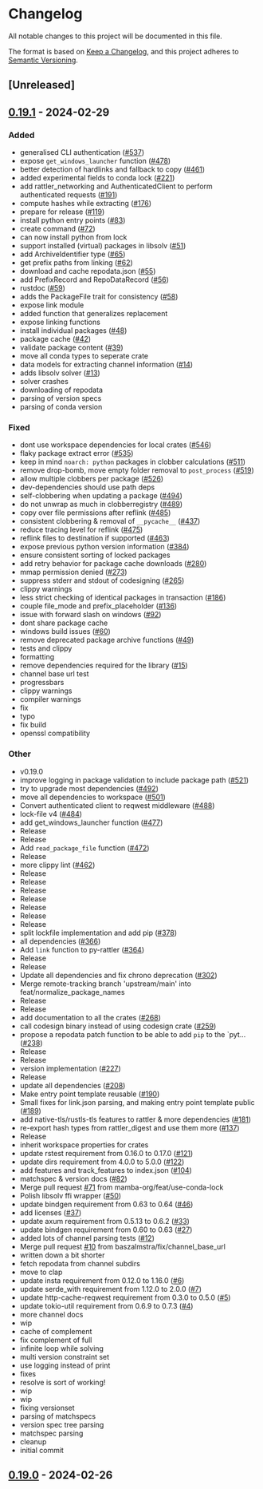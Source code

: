 # Changelog
All notable changes to this project will be documented in this file.

The format is based on [Keep a Changelog](https://keepachangelog.com/en/1.0.0/),
and this project adheres to [Semantic Versioning](https://semver.org/spec/v2.0.0.html).

## [Unreleased]

## [0.19.1](https://github.com/baszalmstra/rattler/compare/rattler-v0.19.0...rattler-v0.19.1) - 2024-02-29

### Added
- generalised CLI authentication ([#537](https://github.com/baszalmstra/rattler/pull/537))
- expose `get_windows_launcher` function ([#478](https://github.com/baszalmstra/rattler/pull/478))
- better detection of hardlinks and fallback to copy ([#461](https://github.com/baszalmstra/rattler/pull/461))
- added experimental fields to conda lock ([#221](https://github.com/baszalmstra/rattler/pull/221))
- add rattler_networking and AuthenticatedClient to perform authenticated requests ([#191](https://github.com/baszalmstra/rattler/pull/191))
- compute hashes while extracting ([#176](https://github.com/baszalmstra/rattler/pull/176))
- prepare for release ([#119](https://github.com/baszalmstra/rattler/pull/119))
- install python entry points ([#83](https://github.com/baszalmstra/rattler/pull/83))
- create command ([#72](https://github.com/baszalmstra/rattler/pull/72))
- can now install python from lock
- support installed (virtual) packages in libsolv ([#51](https://github.com/baszalmstra/rattler/pull/51))
- add ArchiveIdentifier type ([#65](https://github.com/baszalmstra/rattler/pull/65))
- get prefix paths from linking ([#62](https://github.com/baszalmstra/rattler/pull/62))
- download and cache repodata.json ([#55](https://github.com/baszalmstra/rattler/pull/55))
- add PrefixRecord and RepoDataRecord ([#56](https://github.com/baszalmstra/rattler/pull/56))
- rustdoc ([#59](https://github.com/baszalmstra/rattler/pull/59))
- adds the PackageFile trait for consistency ([#58](https://github.com/baszalmstra/rattler/pull/58))
- expose link module
- added function that generalizes replacement
- expose linking functions
- install individual packages ([#48](https://github.com/baszalmstra/rattler/pull/48))
- package cache ([#42](https://github.com/baszalmstra/rattler/pull/42))
- validate package content ([#39](https://github.com/baszalmstra/rattler/pull/39))
- move all conda types to seperate crate
- data models for extracting channel information ([#14](https://github.com/baszalmstra/rattler/pull/14))
- adds libsolv solver ([#13](https://github.com/baszalmstra/rattler/pull/13))
- solver crashes
- downloading of repodata
- parsing of version specs
- parsing of conda version

### Fixed
- dont use workspace dependencies for local crates ([#546](https://github.com/baszalmstra/rattler/pull/546))
- flaky package extract error ([#535](https://github.com/baszalmstra/rattler/pull/535))
- keep in mind `noarch: python` packages in clobber calculations ([#511](https://github.com/baszalmstra/rattler/pull/511))
- remove drop-bomb, move empty folder removal to `post_process` ([#519](https://github.com/baszalmstra/rattler/pull/519))
- allow multiple clobbers per package ([#526](https://github.com/baszalmstra/rattler/pull/526))
- dev-dependencies should use path deps
- self-clobbering when updating a package ([#494](https://github.com/baszalmstra/rattler/pull/494))
- do not unwrap as much in clobberregistry ([#489](https://github.com/baszalmstra/rattler/pull/489))
- copy over file permissions after reflink ([#485](https://github.com/baszalmstra/rattler/pull/485))
- consistent clobbering & removal of `__pycache__` ([#437](https://github.com/baszalmstra/rattler/pull/437))
- reduce tracing level for reflink ([#475](https://github.com/baszalmstra/rattler/pull/475))
- reflink files to destination if supported ([#463](https://github.com/baszalmstra/rattler/pull/463))
- expose previous python version information ([#384](https://github.com/baszalmstra/rattler/pull/384))
- ensure consistent sorting of locked packages
- add retry behavior for package cache downloads ([#280](https://github.com/baszalmstra/rattler/pull/280))
- mmap permission denied ([#273](https://github.com/baszalmstra/rattler/pull/273))
- suppress stderr and stdout of codesigning ([#265](https://github.com/baszalmstra/rattler/pull/265))
- clippy warnings
- less strict checking of identical packages in transaction ([#186](https://github.com/baszalmstra/rattler/pull/186))
- couple file_mode and prefix_placeholder ([#136](https://github.com/baszalmstra/rattler/pull/136))
- issue with forward slash on windows ([#92](https://github.com/baszalmstra/rattler/pull/92))
- dont share package cache
- windows build issues ([#60](https://github.com/baszalmstra/rattler/pull/60))
- remove deprecated package archive functions ([#49](https://github.com/baszalmstra/rattler/pull/49))
- tests and clippy
- formatting
- remove dependencies required for the library ([#15](https://github.com/baszalmstra/rattler/pull/15))
- channel base url test
- progressbars
- clippy warnings
- compiler warnings
- fix
- typo
- fix build
- openssl compatibility

### Other
- v0.19.0
- improve logging in package validation to include package path ([#521](https://github.com/baszalmstra/rattler/pull/521))
- try to upgrade most dependencies ([#492](https://github.com/baszalmstra/rattler/pull/492))
- move all dependencies to workspace ([#501](https://github.com/baszalmstra/rattler/pull/501))
- Convert authenticated client to reqwest middleware ([#488](https://github.com/baszalmstra/rattler/pull/488))
- lock-file v4 ([#484](https://github.com/baszalmstra/rattler/pull/484))
- add get_windows_launcher function ([#477](https://github.com/baszalmstra/rattler/pull/477))
- Release
- Release
- Add `read_package_file` function ([#472](https://github.com/baszalmstra/rattler/pull/472))
- Release
- more clippy lint ([#462](https://github.com/baszalmstra/rattler/pull/462))
- Release
- Release
- Release
- Release
- Release
- Release
- Release
- split lockfile implementation and add pip ([#378](https://github.com/baszalmstra/rattler/pull/378))
- all dependencies ([#366](https://github.com/baszalmstra/rattler/pull/366))
- Add `link` function to py-rattler ([#364](https://github.com/baszalmstra/rattler/pull/364))
- Release
- Release
- Update all dependencies and fix chrono deprecation ([#302](https://github.com/baszalmstra/rattler/pull/302))
- Merge remote-tracking branch 'upstream/main' into feat/normalize_package_names
- Release
- Release
- add documentation to all the crates ([#268](https://github.com/baszalmstra/rattler/pull/268))
- call codesign binary instead of using codesign crate ([#259](https://github.com/baszalmstra/rattler/pull/259))
- propose a repodata patch function to be able to add `pip` to the `pyt… ([#238](https://github.com/baszalmstra/rattler/pull/238))
- Release
- Release
- version implementation ([#227](https://github.com/baszalmstra/rattler/pull/227))
- Release
- update all dependencies ([#208](https://github.com/baszalmstra/rattler/pull/208))
- Make entry point template reusable ([#190](https://github.com/baszalmstra/rattler/pull/190))
- Small fixes for link.json parsing, and making entry point template public ([#189](https://github.com/baszalmstra/rattler/pull/189))
- add native-tls/rustls-tls features to rattler & more dependencies ([#181](https://github.com/baszalmstra/rattler/pull/181))
- re-export hash types from rattler_digest and use them more ([#137](https://github.com/baszalmstra/rattler/pull/137))
- Release
- inherit workspace properties for crates
- update rstest requirement from 0.16.0 to 0.17.0 ([#121](https://github.com/baszalmstra/rattler/pull/121))
- update dirs requirement from 4.0.0 to 5.0.0 ([#122](https://github.com/baszalmstra/rattler/pull/122))
- add features and track_features to index.json ([#104](https://github.com/baszalmstra/rattler/pull/104))
- matchspec & version docs ([#82](https://github.com/baszalmstra/rattler/pull/82))
- Merge pull request [#71](https://github.com/baszalmstra/rattler/pull/71) from mamba-org/feat/use-conda-lock
- Polish libsolv ffi wrapper ([#50](https://github.com/baszalmstra/rattler/pull/50))
- update bindgen requirement from 0.63 to 0.64 ([#46](https://github.com/baszalmstra/rattler/pull/46))
- add licenses ([#37](https://github.com/baszalmstra/rattler/pull/37))
- update axum requirement from 0.5.13 to 0.6.2 ([#33](https://github.com/baszalmstra/rattler/pull/33))
- update bindgen requirement from 0.60 to 0.63 ([#27](https://github.com/baszalmstra/rattler/pull/27))
- added lots of channel parsing tests ([#12](https://github.com/baszalmstra/rattler/pull/12))
- Merge pull request [#10](https://github.com/baszalmstra/rattler/pull/10) from baszalmstra/fix/channel_base_url
- written down a bit shorter
- fetch repodata from channel subdirs
- move to clap
- update insta requirement from 0.12.0 to 1.16.0 ([#6](https://github.com/baszalmstra/rattler/pull/6))
- update serde_with requirement from 1.12.0 to 2.0.0 ([#7](https://github.com/baszalmstra/rattler/pull/7))
- update http-cache-reqwest requirement from 0.3.0 to 0.5.0 ([#5](https://github.com/baszalmstra/rattler/pull/5))
- update tokio-util requirement from 0.6.9 to 0.7.3 ([#4](https://github.com/baszalmstra/rattler/pull/4))
- more channel docs
- wip
- cache of complement
- fix complement of full
- infinite loop while solving
- multi version constraint set
- use logging instead of print
- fixes
- resolve is sort of working!
- wip
- wip
- fixing versionset
- parsing of matchspecs
- version spec tree parsing
- matchspec parsing
- cleanup
- initial commit

## [0.19.0](https://github.com/baszalmstra/rattler/compare/rattler-v0.18.0...rattler-v0.19.0) - 2024-02-26

